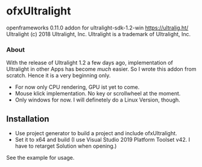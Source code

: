 # ofxUltralight

openframeworks 0.11.0 addon for ultralight-sdk-1.2-win https://ultralig.ht/ 
Ultralight (c) 2018 Ultralight, Inc. Ultralight is a trademark of Ultralight, Inc.

### About

With the release of Ultralight 1.2 a few days ago, implementation of Ultralight in other Apps has become *much* easier. So I wrote this addon from scratch. Hence it is a very beginning only.
* For now only CPU rendering, GPU ist yet to come.
* Mouse klick implementation. No key or scrollwheel at the moment.
* Only windows for now. I will definetely do a Linux Version, though.


## Installation

* Use project generator to build a project and include ofxUltralight. 
* Set it to x64 and build
(I use Visual Studio 2019 Platform Toolset v42. I have to retarget Solution when opening.)

See the example for usage.